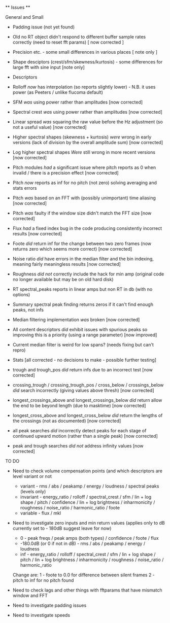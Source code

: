 ** Issues **

General and Small

* Padding issue (not yet found)
* Old no RT object didn't respond to different buffer sample rates correctly (need to reset fft params) [ now corrected ]
* Precision etc. - some small differences in various places [ note only ]
* Shape desciptors (crest/sfm/skewness/kurtosis) - some differences for large fft with sine input [note only]

* Descriptors

* Rolloff *now* has interpolation (so reports slightly lower) - N.B. it uses power (as Peeters / unlike flucoma default)
* SFM *was* using power rather than amplitudes [now corrected]
* Spectral crest *was* using power rather than amplitudes [now corrected]
* Linear spread *was* squaring the raw value before the Hz adjustment (so not a useful value) [now corrected]
* Higher spectral shapes (skewness + kurtosis) *were* wrong in early versions (lack of division by the overall amplitude sum) [now corrected]
* Log higher spectral shapes *Were* still wrong in more recent versions [now corrected]
* Pitch modules *had* a significant issue where pitch reports as 0 when invalid / there is a precision effect [now corrected]
* Pitch *now* reports as inf for no pitch (not zero) solving averaging and stats errors 
* Pitch *was* based on an FFT with (possibly unimportant) time aliasing [now corrected]
* Pitch *was* faulty if the window size didn't match the FFT size [now corrected]
* Flux *had* a fixed index bug in the code producing consistently incorrect results [now corrected]
* Foote *did* return inf for the change between two zero frames (now returns zero which seems more correct) [now corrected]
* Noise ratio *did* have errors in the median filter and the bin indexing, meaning fairly meaningless results [now corrected]
* Roughness *did not* correctly include the hack for min amp (original code no longer available but may be on old hard disk)
* RT spectral_peaks reports in linear amps but non RT in db (with no options)
* Summary spectral peak finding returns zeros if it can't find enough peaks, not infs
* Median filtering implementation *was* broken [now corrected]
* All content descriptors *did* exhibit issues with spurious peaks so improving this is a priority (using a range parameter) [now improved]
* Current median filter is weird for low spans? (needs fixing but can't repro)

* Stats [all corrected - no decisions to make - possible further testing]

* trough and trough_pos *did* return infs due to an incorrect test [now corrected]
* crossing_trough / crossing_trough_pos / cross_below / crossings_below *did* search incorrectly (giving values above thresh) [now corrected]
* longest_crossings_above and longest_crossings_below *did* return allow the end to be beyond length (due to masktime) [now corrected]
* longest_cross_above and longest_cross_below *did* return the lengths of the crossings (not as documented) [now corrected]
* all peak searches *did* incorrectly detect peaks for each stage of continued upward motion (rather than a single peak) [now corrected]
* peak and trough searches *did not* address infinity values [now corrected]

TO DO

* Need to check volume compensation points (and which descriptors are level variant or not
  
  - variant - rms / abs / peakamp / energy / loudness / spectral peaks (levels only)
  - invariant - energy_ratio / rolloff / spectral_crest / sfm / lin + log shape / pitch / confidence / lin + log brightness / inharmonicity / roughness / noise_ratio / harmonic_ratio / foote
  - variable - flux / mkl
  
* Need to investigate zero inputs and min return values (applies only to dB currently set to - 180dB suggest leave for now)
  - 0 - peak freqs / peak amps (both types) / confidence / foote / flux
  - -180.0dB (or 0 if not in dB) - rms / abs / peakamp / energy / loudness
  - inf - energy_ratio / rolloff / spectral_crest / sfm / lin + log shape / pitch  / lin + log brightness / inharmonicity / roughness / noise_ratio / harmonic_ratio

  Change are:
  1 - foote to 0.0 for difference between silent frames
  2 - pitch to inf for no pitch found
  
* Need to check lags and other things with fftparams that have mismatch window and FFT

* Need to investigate padding issues

* Need to investigate speeds
